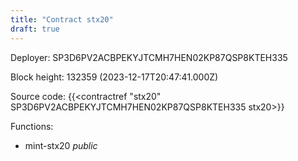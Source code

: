 ```yaml
---
title: "Contract stx20"
draft: true
---
```

Deployer: SP3D6PV2ACBPEKYJTCMH7HEN02KP87QSP8KTEH335


 



Block height: 132359 (2023-12-17T20:47:41.000Z)

Source code: {{<contractref "stx20" SP3D6PV2ACBPEKYJTCMH7HEN02KP87QSP8KTEH335 stx20>}}

Functions:

* mint-stx20 _public_
